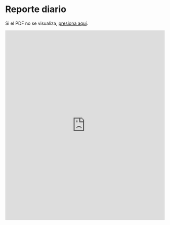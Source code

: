 # Reporte diario 

Si el PDF no se visualiza, <a href="https://pandemiaventana.github.io/pandemiaventana/page/5_reportes/1_reportes.html">presiona aquí</a>.

<embed src="https://docs.google.com/gview?url=https://github.com/pandemiaventana/pandemiaventana/raw/main/out/diario/pdf/ult/ult.pdf&embedded=true" width="100%" height="600px" />
